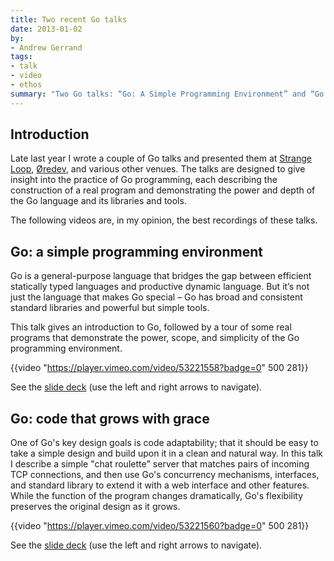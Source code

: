 ```yaml
---
title: Two recent Go talks
date: 2013-01-02
by:
- Andrew Gerrand
tags:
- talk
- video
- ethos
summary: "Two Go talks: “Go: A Simple Programming Environment” and “Go: Code That Grows With Grace”."
---
```


## Introduction

Late last year I wrote a couple of Go talks and presented them at [Strange Loop](http://thestrangeloop.com/),
[Øredev](http://oredev.com), and various other venues.
The talks are designed to give insight into the practice of Go programming,
each describing the construction of a real program and demonstrating the
power and depth of the Go language and its libraries and tools.

The following videos are, in my opinion, the best recordings of these talks.

## Go: a simple programming environment

Go is a general-purpose language that bridges the gap between efficient
statically typed languages and productive dynamic language.
But it’s not just the language that makes Go special – Go has broad
and consistent standard libraries and powerful but simple tools.

This talk gives an introduction to Go, followed by a tour of some real programs
that demonstrate the power,
scope, and simplicity of the Go programming environment.

{{video "https://player.vimeo.com/video/53221558?badge=0" 500 281}}

See the [slide deck](/talks/2012/simple.slide) (use the left and right arrows to navigate).

## Go: code that grows with grace

One of Go's key design goals is code adaptability;
that it should be easy to take a simple design and build upon it in a clean and natural way.
In this talk I describe a simple "chat roulette" server that matches pairs
of incoming TCP connections,
and then use Go's concurrency mechanisms,
interfaces, and standard library to extend it with a web interface and other features.
While the function of the program changes dramatically,
Go's flexibility preserves the original design as it grows.

{{video "https://player.vimeo.com/video/53221560?badge=0" 500 281}}

See the [slide deck](/talks/2012/chat.slide) (use the left and right arrows to navigate).
